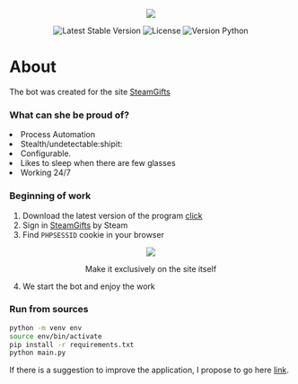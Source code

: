 <p align="center">
  <img src="https://user-images.githubusercontent.com/84909252/211176037-3fb44ef4-ef21-49c7-abe5-8100b49ddbd3.png" />
</p>

<p align="center">
  <img src="https://img.shields.io/badge/version-1.0.3-blueviolet" alt="Latest Stable Version">
  <img src="https://img.shields.io/github/license/PalmaLuv/SteamGiftBot?color=%231E90FF" alt="License">
  <img src="https://img.shields.io/badge/Python Version-3.9--3.9.6-yellow" alt="Version Python">
</p>

<h1>About</h1>
<p>The bot was created for the site <a href="https://www.steamgifts.com/">SteamGifts</a>
<h3>What can she be proud of?</h3>
<p>
  <li>Process Automation</li>
  <li>Stealth/undetectable:shipit:</li>
  <li>Сonfigurable.</li>
  <li>Likes to sleep when there are few glasses</li>
  <li>Working 24/7</li>
</p>
<h3>Beginning of work</h3>

1. Download the latest version of the program <a href="https://github.com/PalmaLuv/SteamGiftBot/releases">click</a>
2. Sign in <a href="https://www.steamgifts.com/">SteamGifts</a> by Steam
3. Find `PHPSESSID` cookie in your browser

<p align="center"> 
  <img src="https://user-images.githubusercontent.com/84909252/211176701-6f0cedb7-7706-4ba0-b36e-3e57719b6f0a.png"/>
  
  
</p>
<p align="center">Make it exclusively on the site itself</p>

4. We start the bot and enjoy the work

<h3>Run from sources</h3>

```bash
python -m venv env 
source env/bin/activate
pip install -r requirements.txt
python main.py
```
If there is a suggestion to improve the application, I propose to go here [link](https://github.com/PalmaLuv/SteamGiftBot/discussions/6).

